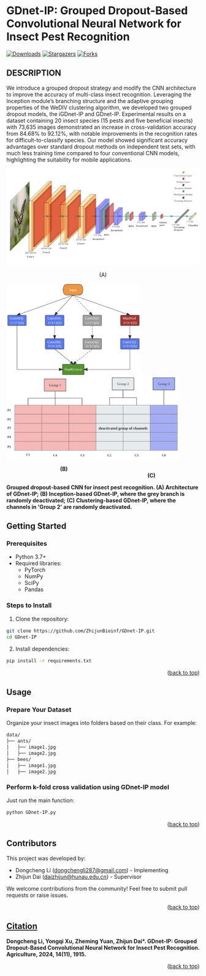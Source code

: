<a id="readme-top"></a>

[downloads]: https://img.shields.io/github/downloads/ZhijunBioinf/GDnet-IP/total.svg?style=social&logo=github&label=Download
[downloads-url]: https://github.com/ZhijunBioinf/GDnet-IP/releases
[stars-shield]: https://img.shields.io/github/stars/ZhijunBioinf/GDnet-IP.svg?style=flat-square&color=red
[stars-url]: https://github.com/ZhijunBioinf/GDnet-IP/stargazers
[forks-shield]: https://img.shields.io/github/forks/ZhijunBioinf/GDnet-IP.svg?style=flat-square&color=blue
[forks-url]: https://github.com/ZhijunBioinf/GDnet-IP/network/members

# GDnet-IP: Grouped Dropout-Based Convolutional Neural Network for Insect Pest Recognition</h1>

[![Downloads][downloads]][downloads-url]
[![Stargazers][stars-shield]][stars-url]
[![Forks][forks-shield]][forks-url]

## DESCRIPTION

We introduce a grouped dropout strategy and modify the CNN architecture to improve the accuracy of multi-class insect recognition. Leveraging the Inception module’s branching structure and the adaptive grouping properties of the WeDIV clustering algorithm, we developed two grouped dropout models, the iGDnet-IP and
GDnet-IP. Experimental results on a dataset containing 20 insect species (15 pests and five beneficial insects) with 73,635 images demonstrated an increase in cross-validation accuracy from 84.68% to 92.12%, with notable improvements in the recognition rates for difficult-to-classify species. Our model showed significant accuracy advantages over standard dropout methods on independent test sets, with much less training time compared to four conventional CNN models, highlighting the suitability for mobile applications.

<p style="float: center">
  <img src="images/arch-GDnet-IP.svg" alt="Architecture of GDnet-IP" />
  <div align="center">(A)</div>
</p>
<p float="center">
  <img src="images/iGDnet-IP.svg" style="display: block; width: 350px; height: auto" />
  <img src="images/weGDnet-IP.svg" style="display: block; width: 450px; height: auto" />
</p>
<div>
  <span style="font-weight: bold;">&emsp;&emsp;&emsp;&emsp;&emsp;&emsp;&emsp;&emsp;&emsp;&emsp;(B)</span> &emsp;&emsp;&emsp;&emsp;&emsp;&emsp;&emsp;&emsp;&emsp;&emsp;&emsp;&emsp;&emsp;&emsp;&emsp;&emsp;&emsp;&emsp;&emsp;&emsp;&emsp;&emsp;&emsp;&emsp;&emsp;&emsp;
  <span style="font-weight: bold;">(C)</span>
</div>

<p align="left"><b>Grouped dropout-based CNN for insect pest recognition. (A) Architecture of GDnet-IP; (B) Inception-based GDnet-IP, where the grey branch is randomly deactivated; (C) Clustering-based GDnet-IP, where the channels in 'Group 2' are randomly deactivated.</b></p>

## Getting Started
### **Prerequisites**

- Python 3.7+
- Required libraries:
  - PyTorch
  - NumPy
  - SciPy
  - Pandas

### **Steps to Install**

1. Clone the repository:
  
  ```bash
  git clone https://github.com/ZhijunBioinf/GDnet-IP.git
  cd GDnet-IP
  ```
  
2. Install dependencies:
  
  ```bash
  pip install -r requirements.txt
  ```
  

<p align="right">(<a href="#readme-top">back to top</a>)</p>

## Usage

### **Prepare Your Dataset**

Organize your insect images into folders based on their class. For example:

```plaintext
data/
├── ants/
│   ├── image1.jpg
│   ├── image2.jpg
├── bees/
│   ├── image1.jpg
│   ├── image2.jpg
```

### **Perform k-fold cross validation using GDnet-IP model**

Just run the main function:

```bash
python GDnet-IP.py
```

<p align="right">(<a href="#readme-top">back to top</a>)</p>

## Contributors

This project was developed by:

- Dongcheng Li ([dongchengli287@gmail.com](mailto:dongchengli287@gmail.com)) - Implementing
- Zhijun Dai ([daizhijun@hunau.edu.cn](mailto:daizhijun@hunau.edu.cn)) - Supervisor

We welcome contributions from the community! Feel free to submit pull requests or raise issues.

<p align="right">(<a href="#readme-top">back to top</a>)</p>


## [Citation](https://www.mdpi.com/2077-0472/14/11/1915)

**Dongcheng Li, Yongqi Xu, Zheming Yuan, Zhijun Dai\*. GDnet-IP: Grouped Dropout-Based Convolutional Neural Network for Insect Pest Recognition. Agriculture, 2024, 14(11), 1915.**

<p align="right">(<a href="#top">back to top</a>)</p>
